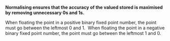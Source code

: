 **Normalising ensures that the accuracy of the valued stored is maximised by removing unnecessary 0s and 1s.**

When floating the point in a positive binary fixed point number, the point must go between the leftmost 0 and 1. 
When floating the point in a negative binary fixed point number, the point must go between the leftmost 1 and 0.